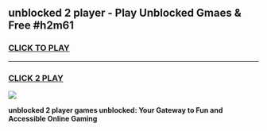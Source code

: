 
## unblocked 2 player - Play Unblocked Gmaes & Free #h2m61
<h3>
<a href="https://news.freeplayer.one?title=unblocked_2_player&ref=03M">CLICK TO PLAY</a></h3>
<hr>

<h3>
<a href="https://news.freeplayer.one?title=unblocked_2_player&ref=03M">CLICK 2 PLAY</a>
  
</h3>

<a href="https://news.freeplayer.one?title=unblocked_2_player&ref=03M"><img src="https://clearcache.store/games.png"></a>


**unblocked 2 player games unblocked: Your Gateway to Fun and Accessible Online Gaming**
